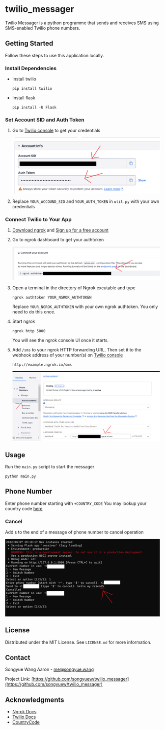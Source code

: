 # twilio_messager
Twilio Messager is a python programme that sends and receives SMS using SMS-enabled Twilio phone numbers.

<!-- GETTING STARTED -->
## Getting Started

Follow these steps to use this application locally.

### Install Dependencies
* Install twilio
  ```
  pip install twilio
  ```
* Install flask
  ```
  pip install -U Flask
  ```

### Set Account SID and Auth Token
1. Go to [Twilio console](https://www.twilio.com/console) to get your credentials

   ![get-credentials](/img/get_credentials.png)

2. Replace ```YOUR_ACCOUND_SID``` and ```YOUR_AUTH_TOKEN``` in ```util.py``` with your own credentials 
  
### Connect Twilio to Your App
1. [Download ngrok](https://ngrok.com/download) and [Sign up for a free account](https://dashboard.ngrok.com/signup)

2. Go to ngrok dashboard to get your authtoken

   ![get-authtoken](/img/ngrok_authtoken.png)

3. Open a terminal in the directory of Ngrok excutable and type
    ```
    ngrok authtoken YOUR_NGROK_AUTHTOKEN
    ```
   Replace ```YOUR_NGROK_AUTHTOKEN``` with your own ngrok authtoken. You only need to do this once.

4. Start ngrok
    ```
    ngrok http 5000
    ```
    You will see the ngrok console UI once it starts.
    
5. Add ```/sms``` to your ngrok HTTP forwarding URL. Then set it to the webhook address of your number(s) on [Twilio console](https://www.twilio.com/console)

    ```
    http://example.ngrok.io/sms
    ```
   
   ![set-webhook](/img/set_webhook.png)

## Usage
Run the ```main.py``` script to start the messager

```
python main.py
```

## Phone Number
Enter phone number starting with ```+COUNTRY_CODE```
You may lookup your country code [here](https://countrycode.org/)

### Cancel
Add ```$``` to the end of a message of phone number to cancel operation

![cancel](/img/cancel.png)

<!-- LICENSE -->
## License
Distributed under the MIT License. See `LICENSE.md` for more information.

<!-- CONTACT -->
## Contact
Songyue Wang Aaron - me@songyue.wang

Project Link: [https://github.com/songyuew/twilio_messager](https://github.com/songyuew/twilio_messager)

<!-- ACKNOWLEDGMENTS -->
## Acknowledgments

* [Ngrok Docs](https://ngrok.com/docs)
* [Twilio Docs](https://www.twilio.com/docs)
* [CountryCode](https://countrycode.org/)
